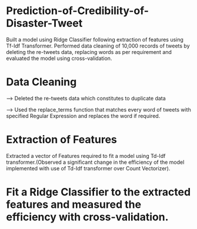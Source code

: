 # Prediction-of-Credibility-of-Disaster-Tweet

Built a model using Ridge Classifier following extraction of features using Tf-Idf Transformer. Performed data cleaning of 10,000 records of tweets by deleting the re-tweets data, replacing words as per requirement and evaluated the model using cross-validation.

# Data Cleaning
 --> Deleted the re-tweets data which constitutes to duplicate data
 
 --> Used the replace_terms function that matches every word of tweets with specified Regular Expression and replaces the word if required.
     
   # Extraction of Features
   Extracted a vector of Features required to fit a model using Td-Idf transformer.(Observed a significant change in the efficiency of        the model implemented with use of Td-Idf transformer over Count Vectorizer).
     
   # Fit a Ridge Classifier to the extracted features and measured the efficiency with cross-validation.
   
     
     
    
    
